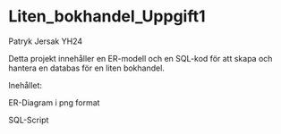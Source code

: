 # Liten_bokhandel_Uppgift1
Patryk Jersak YH24

Detta projekt innehåller en ER-modell och en SQL-kod för att skapa och hantera en databas för en liten bokhandel.

Inehållet:

ER-Diagram i png format

SQL-Script 
